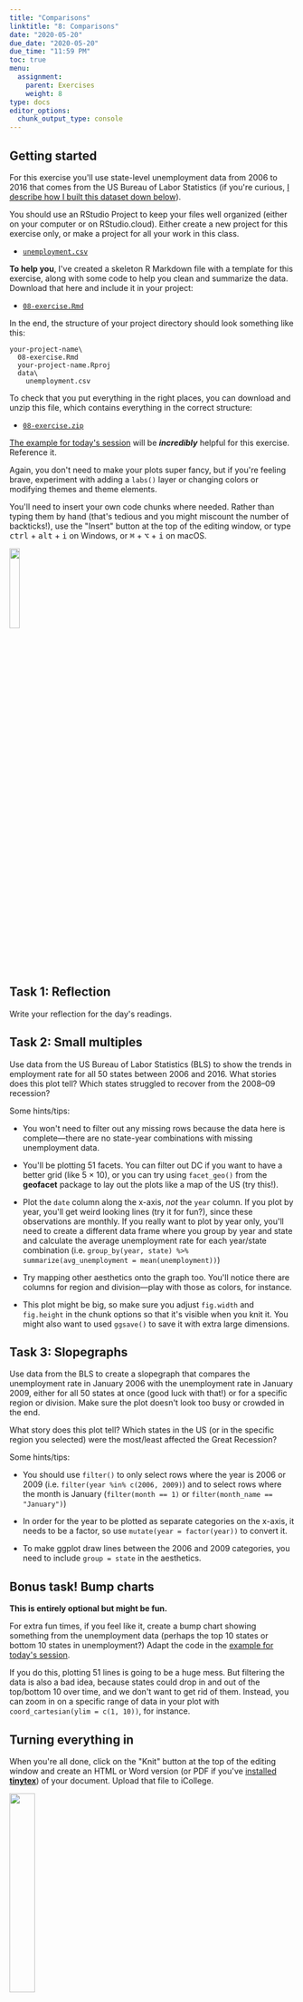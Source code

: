 ```yaml
---
title: "Comparisons"
linktitle: "8: Comparisons"
date: "2020-05-20"
due_date: "2020-05-20"
due_time: "11:59 PM"
toc: true
menu:
  assignment:
    parent: Exercises
    weight: 8
type: docs
editor_options: 
  chunk_output_type: console
---
```


## Getting started

For this exercise you'll use state-level unemployment data from 2006 to 2016 that comes from the US Bureau of Labor Statistics (if you're curious, [I describe how I built this dataset down below](#postscript-how-i-got-this-unemployment-data)). 

You should use an RStudio Project to keep your files well organized (either on your computer or on RStudio.cloud). Either create a new project for this exercise only, or make a project for all your work in this class.

- [<i class="fas fa-file-csv"></i> `unemployment.csv`](/projects/08-exercise/data/unemployment.csv)

**To help you**, I've created a skeleton R Markdown file with a template for this exercise, along with some code to help you clean and summarize the data. Download that here and include it in your project:

- [<i class="fab fa-r-project"></i> `08-exercise.Rmd`](/projects/08-exercise/08-exercise.Rmd)

In the end, the structure of your project directory should look something like this:

```text
your-project-name\
  08-exercise.Rmd
  your-project-name.Rproj
  data\
    unemployment.csv
```

To check that you put everything in the right places, you can download and unzip this file, which contains everything in the correct structure:

- [<i class="fas fa-file-archive"></i> `08-exercise.zip`](/projects/08-exercise.zip)

[The example for today's session](/example/08-example/) will be ***incredibly*** helpful for this exercise. Reference it.

Again, you don't need to make your plots super fancy, but if you're feeling brave, experiment with adding a `labs()` layer or changing colors or modifying themes and theme elements.

You'll need to insert your own code chunks where needed. Rather than typing them by hand (that's tedious and you might miscount the number of backticks!), use the "Insert" button at the top of the editing window, or type <kbd>ctrl</kbd> + <kbd>alt</kbd> + <kbd>i</kbd> on Windows, or <kbd>⌘</kbd> + <kbd>⌥</kbd> + <kbd>i</kbd> on macOS.

<img src="/img/assignments/insert-chunk-button.png" width="19%" />

## Task 1: Reflection

Write your reflection for the day's readings.


## Task 2: Small multiples

Use data from the US Bureau of Labor Statistics (BLS) to show the trends in employment rate for all 50 states between 2006 and 2016. What stories does this plot tell? Which states struggled to recover from the 2008–09 recession?

Some hints/tips:

- You won't need to filter out any missing rows because the data here is complete—there are no state-year combinations with missing unemployment data.

- You'll be plotting 51 facets. You can filter out DC if you want to have a better grid (like 5 × 10), or you can try using `facet_geo()` from the **geofacet** package to lay out the plots like a map of the US (try this!).

- Plot the `date` column along the x-axis, *not* the `year` column. If you plot by year, you'll get weird looking lines (try it for fun?), since these observations are monthly. If you really want to plot by year only, you'll need to create a different data frame where you group by year and state and calculate the average unemployment rate for each year/state combination (i.e. `group_by(year, state) %>% summarize(avg_unemployment = mean(unemployment))`)

- Try mapping other aesthetics onto the graph too. You'll notice there are columns for region and division—play with those as colors, for instance.

- This plot might be big, so make sure you adjust `fig.width` and `fig.height` in the chunk options so that it's visible when you knit it. You might also want to used `ggsave()` to save it with extra large dimensions.


## Task 3: Slopegraphs

Use data from the BLS to create a slopegraph that compares the unemployment rate in January 2006 with the unemployment rate in January 2009, either for all 50 states at once (good luck with that!) or for a specific region or division. Make sure the plot doesn't look too busy or crowded in the end.

What story does this plot tell? Which states in the US (or in the specific region you selected) were the most/least affected the Great Recession?

Some hints/tips:

- You should use `filter()` to only select rows where the year is 2006 or 2009 (i.e. `filter(year %in% c(2006, 2009)`) and to select rows where the month is January (`filter(month == 1)` or `filter(month_name == "January")`)

- In order for the year to be plotted as separate categories on the x-axis, it needs to be a factor, so use `mutate(year = factor(year))` to convert it.

- To make ggplot draw lines between the 2006 and 2009 categories, you need to include `group = state` in the aesthetics.


## Bonus task! Bump charts

**This is entirely optional but might be fun.**

For extra fun times, if you feel like it, create a bump chart showing something from the unemployment data (perhaps the top 10 states or bottom 10 states in unemployment?) Adapt the code in the [example for today's session](/example/08-example/).

If you do this, plotting 51 lines is going to be a huge mess. But filtering the data is also a bad idea, because states could drop in and out of the top/bottom 10 over time, and we don't want to get rid of them. Instead, you can zoom in on a specific range of data in your plot with `coord_cartesian(ylim = c(1, 10))`, for instance.


## Turning everything in

When you're all done, click on the "Knit" button at the top of the editing window and create an HTML or Word version (or PDF if you've [installed **tinytex**](/resource/install/#install-tinytex)) of your document. Upload that file to iCollege.

<img src="/img/assignments/knit-button.png" width="30%" />


## Postscript: how I got this unemployment data

For the curious, [here's the code I used](/files/get_bls_data.R) to download the unemployment data from the BLS.

And to pull the curtain back and show how much googling is involved in data visualization (and data analysis and programming in general), here was my process for getting this data:

1. I thought "I want to have students show variation in something domestic over time" and then I googled "us data by state". Nothing really came up (since it was an exceedingly vague search in the first place), but some results mentioned unemployment rates, so I figured that could be cool.
2. I googled "unemployment statistics by state over time" and found that the BLS keeps statistics on this. I clicked on the ["Data Tools" link in their main navigation bar](https://www.bls.gov/data/), clicked on "Unemployment", and then clicked on the "Multi-screen data search" button for the Local Area Unemployment Statistics (LAUS).
3. I walked through the multiple screens and got excited that I'd be able to download all unemployment stats for all states for a ton of years, BUT THEN the final page had links to 51 individual Excel files, which was dumb.
4. So I went back to Google and searched for "download bls data r" and found a few different packages people have written to do this. The first one I clicked on was [`blscrapeR` at GitHub](https://github.com/keberwein/blscrapeR), and it looked like it had been updated recently, so I went with it. 
5. I followed the examples in the `blscrapeR` package and downloaded data for every state.

Another day in the life of doing modern data science. I had no idea people had written R packages to access BLS data, but there are like 3 packages out there! After a few minutes of tinkering, I got it working and it's super magic.
